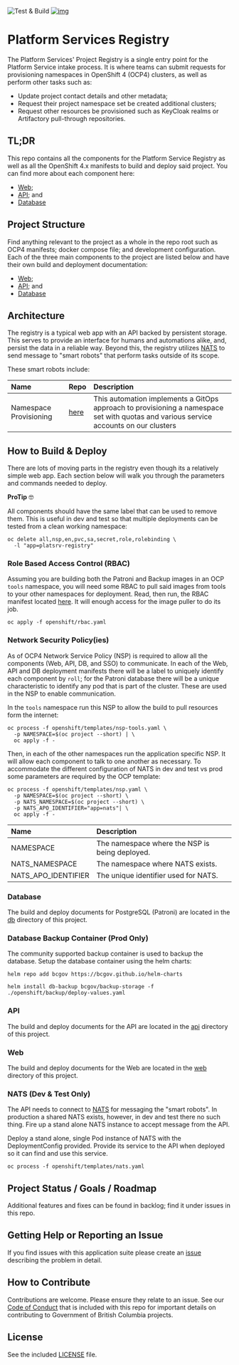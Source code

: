  ![Test & Build](https://github.com/bcgov/platform-services-registry/workflows/Test%20&%20Build/badge.svg) [![img](https://img.shields.io/badge/Lifecycle-Maturing-007EC6)](https://github.com/bcgov/repomountie/blob/master/doc/lifecycle-badges.md)

# Platform Services Registry

The Platform Services' Project Registry is a single entry point for the Platform Service intake process. It is where teams can submit requests for provisioning namespaces in OpenShift 4 (OCP4) clusters, as well as perform other tasks such as:
* Update project contact details and other metadata;
* Request their project namespace set be created additional clusters;
* Request other resources be provisioned such as KeyCloak realms or Artifactory pull-through repositories.

## TL;DR

This repo contains all the components for the Platform Service Registry as well as all the OpenShift 4.x manifests to build and deploy said project. You can find more about each component here:
* [Web](./web/README.md);
* [API](./api/README.md); and
* [Database](./db/README.md)

## Project Structure

Find anything relevant to the project as a whole in the repo root such as OCP4 manifests; docker compose file; and development configuration. Each of the three main components to the project are listed below and have their own build and deployment documentation:

* [Web](./web/README.md);
* [API](./api/README.md); and
* [Database](./db/README.md)

## Architecture

The registry is a typical web app with an API backed by persistent storage. This serves to provide an interface for humans and automations alike, and, persist the data in a reliable way. Beyond this, the registry utilizes [NATS](https://nats.io/) to send message to "smart robots" that perform tasks outside of its scope.

These smart robots include:

| Name                   | Repo | Description | 
| :--------------------- | :--- | :-----------|
| Namespace Provisioning | [here](https://github.com/bcgov-c/devops-fulfillment-pipeline) |This automation implements a GitOps approach to provisioning a namespace set with quotas and various service accounts on our clusters | 

## How to Build & Deploy

There are lots of moving parts in the registry even though its a relatively simple web app. Each section below will walk you through the parameters and commands needed to deploy.

**ProTip** 🤓

All components should have the same label that can be used to remove them. This is useful in dev and test so that multiple deployments can be tested from a clean working namespace:

```console
oc delete all,nsp,en,pvc,sa,secret,role,rolebinding \
  -l "app=platsrv-registry"
```

### Role Based Access Control (RBAC)

Assuming you are building both the Patroni and Backup images in an OCP `tools` namespace, you will need some RBAC to pull said images from tools to your other namespaces for deployment. Read, then run, the RBAC manifest located [here](./openshift/rbac.yaml). It will enough access for the image puller to do its job.

```console
oc apply -f openshift/rbac.yaml
```

### Network Security Policy(ies)

As of OCP4 Network Service Policy (NSP) is required to allow all the components (Web, API, DB, and SSO) to communicate. In each of the Web, API and DB deployment manifests there will be a label to uniquely identify each component by `roll`; for the Patroni database there will be a unique characteristic to identify any pod that is part of the cluster. These are used in the NSP to enable communication.

In the `tools` namespace run this NSP to allow the build to pull resources form the internet:

```console
oc process -f openshift/templates/nsp-tools.yaml \
  -p NAMESPACE=$(oc project --short) | \
  oc apply -f -
```

Then, in each of the other namespaces run the application specific NSP. It will allow each component to talk to one another as necessary. To accommodate the different configuration of NATS in dev and test vs prod some parameters are required by the OCP template:

```console
oc process -f openshift/templates/nsp.yaml \
  -p NAMESPACE=$(oc project --short) \
  -p NATS_NAMESPACE=$(oc project --short) \
  -p NATS_APO_IDENTIFIER="app=nats"| \
  oc apply -f -
```

| Name                   | Description | 
| :--------------------- | :-----------|
| NAMESPACE              | The namespace where the NSP is being deployed. |
| NATS_NAMESPACE         | The namespace where NATS exists. |
| NATS_APO_IDENTIFIER    | The unique identifier used for NATS. |

### Database

The build and deploy documents for PostgreSQL (Patroni) are located in the [db](./db) directory of this project.

### Database Backup Container (Prod Only)

The community supported backup container is used to backup the database. Setup the database container using the helm charts:

```console
helm repo add bcgov https://bcgov.github.io/helm-charts

helm install db-backup bcgov/backup-storage -f ./openshift/backup/deploy-values.yaml
```

### API

The build and deploy documents for the API are located in the [api](./api) directory of this project.

### Web

The build and deploy documents for the Web are located in the [web](./web) directory of this project.

### NATS (Dev & Test Only)

The API needs to connect to [NATS](https://nats.io) for messaging the "smart robots". In production a shared NATS exists, however, in dev and test there no such thing. Fire up a stand alone NATS instance to accept message from the API.

Deploy a stand alone, single Pod instance of NATS with the DeploymentConfig provided. Provide its service to the API when deployed so it can find and use this service.

```console
oc process -f openshift/templates/nats.yaml
```

## Project Status / Goals / Roadmap

Additional features and fixes can be found in backlog; find it under issues in this repo.

## Getting Help or Reporting an Issue

If you find issues with this application suite please create an [issue](https://github.com/bcgov/secure-image-app/issues) describing the problem in detail.

## How to Contribute

Contributions are welcome. Please ensure they relate to an issue. See our 
[Code of Conduct](./CODE-OF-CONDUCT.md) that is included with this repo for important details on contributing to Government of British Columbia projects. 

## License

See the included [LICENSE](./LICENSE) file.
